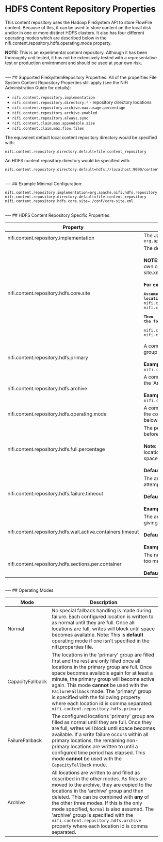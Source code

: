 # HDFS Content Repository Properties

This content repository uses the Hadoop FileSystem API to store FlowFile content. Because of this, it can be used to store content on the local disk and/or in one or more distinct HDFS clusters. It also has four different operating modes which are described below in the nifi.content.repository.hdfs.operating.mode property.

**NOTE:** This is an experimental content repository. Although it has been thoroughly unit tested, it has not be extensively tested with a representative test or production environment and should be used at your own risk.


<br/>
---
## Supported FileSystemRepository Properties:
All of the properties File System Content Repository Properties still apply (see the NiFi Administration Guide for details):

- `nifi.content.repository.implementation`
- `nifi.content.repository.directory.*` - repository directory locations
- `nifi.content.repository.archive.max.usage.percentage`
- `nifi.content.repository.archive.enabled`
- `nifi.content.repository.always.sync`
- `nifi.content.claim.max.appendable.size`
- `nifi.content.claim.max.flow.files`

The equivalent default local content repository directory would be specified with:

    nifi.content.repository.directory.default=file:content_repository

An HDFS content repository directory would be specified with:

    nifi.content.repository.directory.default=hdfs://localhost:9000/content_repository


<br/>
---
## Example Minimal Configuration:

    nifi.content.repository.implementation=org.apache.nifi.hdfs.repository.HdfsContentRepository
    nifi.content.repository.directory.default=file:content_repository
    nifi.content.repository.hdfs.core.site=./conf/core-site.xml


<br/>
---
## HDFS Content Repository Specific Properties:

| Property | Description |
|----------|-------------|
| nifi.content.repository.implementation | The Java class name of the content repository. It must be: <br/> `org.apache.nifi.hdfs.repository.HdfsContentRepository` |
| nifi.content.repository.hdfs.core.site | The default Hadoop core-site.xml file to configure file systems with. <br/><br/>**NOTE:** This isn't actually required as long as each location specifies its own core-site.xml, however each directory is required to have a core-site.xml defined either with this property, or as described below. <br/><br/>**For example:**<br/><pre>**Assume the following two locations:**<br/>nifi.content.repository.directory.default1=uri://path/to/dir1</br>nifi.content.repository.directory.default2=uri://path/to/dir2<br/><br/>**Then the following two properties may also be provided:** <br/>nifi.content.repository.hdfs.core.site.default1=/path/to/core-site-1.xml<br/>nifi.content.repository.hdfs.core.site.default2=/path/to/core-site-2.xml</pre>|
| nifi.content.repository.hdfs.primary | A comma separated list of location names to treat as the primary storage group for the `CapacityFallback` and `FailureFallback` operating modes. <br/><br/>**Example:** <br/> `nifi.content.repository.hdfs.primary=disk1,disk2,disk3` |
| nifi.content.repository.hdfs.archive | A comma separated list of location names to store archived content in. See the 'Archive' operating mode below. <br/><br/>**Example:**<br/> `nifi.content.repository.hdfs.archive=archive1,archive2,archive3` |
| nifi.content.repository.hdfs.operating.mode | A comma separated list of operating modes that governs the behavior of the content repository. **Default:** `Normal`. See the 'Operating Modes' section below for possible values. |
| nifi.content.repository.hdfs.full.percentage | The percentage (`##%`) of a location's capacity that must be occupied before treating the location as 'full'. <br/><br/>**Note:** Once a location is full, all writes will stop for that location. If all locations are full and there is no fallback, claim creation will stop until space becomes available. <br/><br/>**Default:** `95%` |
| nifi.content.repository.hdfs.failure.timeout | The amount of time to wait when a failure occurs for a location before attempting to use that location again for writing. <br/><br/>**Default:** *disabled*. <br/><br/>**Example:** `1 minute` |
| nifi.content.repository.hdfs.wait.active.containers.timeout | The amount of time to wait for an active location to be available before giving up and throwing an exception. <br/><br/>**Default:** *indefinite*. <br/><br/>**Example:** `5 minutes` |
| nifi.content.repository.hdfs.sections.per.container | The number of subdirectories per location. This is primarily used to avoid too many content claim files within a single directory. <br/><br/>**Default:** `1024` |

<br/>
---
## Operating Modes

| Mode | Description |
|------|-------------|
| Normal | No special fallback handling is made during failure. Each configured location is written to as normal until they are full. Once all locations are full, writes will block until space becomes available. Note: This is **default** operating mode if one isn't specified in the nifi.properties file. |
| CapacityFallback | The locations in the 'primary' group are filled first and the rest are only filled once all locations in the primary group are full. Once space becomes available again for at least a minute, the primary group will become active again. This mode **cannot** be used with the `FailureFallback` mode. The 'primary' group is specified with the following property where each location id is comma separated: `nifi.content.repository.hdfs.primary` |
| FailureFallback | The configured locations 'primary' group are filled as normal until they are full. Once they are full, writes will block until space becomes available. If a write failure occurs within all primary locations, the remaining non-primary locations are written to until a configured time period has elapsed. This mode **cannot** be used with the `CapacityFallback` mode. |
| Archive | All locations are written to and filled as described in the other modes. As files are moved to the archive, they are copied to the locations in the 'archive' group and then deleted. This can be combined with **any** of the other three modes. If this is the only mode specified, `Normal` is also assumed. The 'archive' group is specified with the `nifi.content.repository.hdfs.archive` property where each location id is comma separated. |
